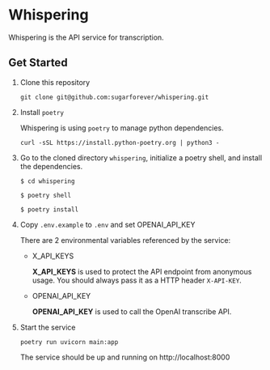 # Whispering

Whispering is the API service for transcription.

## Get Started

1. Clone this repository

    ```shell
    git clone git@github.com:sugarforever/whispering.git
    ```

2. Install `poetry`

    Whispering is using `poetry` to manage python dependencies.

    ```shell
    curl -sSL https://install.python-poetry.org | python3 -
    ```

3. Go to the cloned directory `whispering`, initialize a poetry shell, and install the dependencies.

    ```shell
    $ cd whispering

    $ poetry shell

    $ poetry install
    ```

4. Copy `.env.example` to `.env` and set OPENAI_API_KEY

    There are 2 environmental variables referenced by the service:
    - X_API_KEYS

        **X_API_KEYS** is used to protect the API endpoint from anonymous usage. You should always pass it as a HTTP header `X-API-KEY`.

    - OPENAI_API_KEY

        **OPENAI_API_KEY** is used to call the OpenAI transcribe API.

5. Start the service

    ```shell
    poetry run uvicorn main:app
    ```

    The service should be up and running on http://localhost:8000



